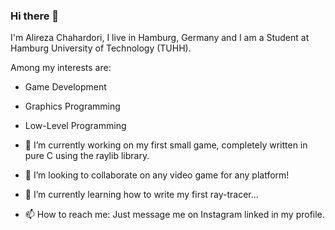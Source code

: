 ### Hi there 👋

I'm Alireza Chahardori, I live in Hamburg, Germany and I am a Student at Hamburg University of Technology (TUHH).

Among my interests are:

- Game Development
- Graphics Programming
- Low-Level Programming

- 🔭 I’m currently working on my first small game, completely written in pure C using the raylib library.
- 👯 I’m looking to collaborate on any video game for any platform!
- 🌱 I’m currently learning how to write my first ray-tracer...
- 📫 How to reach me: Just message me on Instagram linked in my profile.

<!--
**whoisalireza/whoisalireza** is a ✨ _special_ ✨ repository because its `README.md` (this file) appears on your GitHub profile.

Here are some ideas to get you started:

- 🔭 I’m currently working on ...
- 🌱 I’m currently learning ...
- 👯 I’m looking to collaborate on ...
- 🤔 I’m looking for help with ...
- 💬 Ask me about ...
- 📫 How to reach me: ...
- 😄 Pronouns: ...
- ⚡ Fun fact: ...
-->
